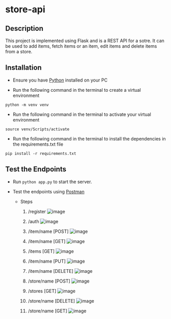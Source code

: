 # store-api

## Description
This project is implemented using Flask and is a REST API for a sotre. 
It can be used to add items, fetch items or an item, edit items and delete items from a store.

## Installation
-   Ensure you have [Python](www.python.org) installed on your PC
  
-   Run the following command in the terminal to create a virtual environment 
```
python -m venv venv
```

-   Run the following command in the terminal to activate your virtual environment
 ``` 
 source venv/Scripts/activate
```

-   Run the following command in the terminal to install the dependencies in the requirements.txt file
``` 
pip install -r requirements.txt
```

## Test the Endpoints

-   Run ``` python app.py ``` to start the server.

-   Test the endpoints using [Postman](https://app.getpostman.com/join-team?invite_code=d692faed7a5db8bdd2b7dadfd55a34cb&ws=85327001-f59e-4ad1-be89-49d0afa6456f)

    -   Steps
  
        1.  /register
            ![image](https://user-images.githubusercontent.com/49791498/103707288-a240ed80-4fae-11eb-88c2-939d067ad610.png)

        2.  /auth
            ![image](https://user-images.githubusercontent.com/49791498/103707174-79b8f380-4fae-11eb-8bf2-7f5ad9ad30aa.png)

        3. /item/name [POST]
            ![image](https://user-images.githubusercontent.com/49791498/103707825-a588a900-4faf-11eb-9e72-28393684fd44.png)

        4. /item/name [GET]
            ![image](https://user-images.githubusercontent.com/49791498/103708116-3cedfc00-4fb0-11eb-81d3-d1bf1f2c7943.png)

        5.  /items [GET]
            ![image](https://user-images.githubusercontent.com/49791498/103708479-f2b94a80-4fb0-11eb-9bf6-a63654317590.png)
        
        6.  /item/name [PUT]
            ![image](https://user-images.githubusercontent.com/49791498/104425860-74950f00-5581-11eb-8bd7-b5a17e093055.png)
        
        7.  /item/name [DELETE]
            ![image](https://user-images.githubusercontent.com/49791498/104426181-e2d9d180-5581-11eb-9331-b7bc12e42e52.png)

        8.  /store/name [POST]
            ![image](https://user-images.githubusercontent.com/49791498/104423201-17e42500-557e-11eb-9ea5-ae83fa233769.png)

        9. /stores [GET]
            ![image](https://user-images.githubusercontent.com/49791498/104423353-46620000-557e-11eb-9df2-1e50f0747e89.png)

        10. /store/name [DELETE]
            ![image](https://user-images.githubusercontent.com/49791498/104424417-a0af9080-557f-11eb-9a48-bead079cd76b.png)
        
        11. /store/name [GET]
            ![image](https://user-images.githubusercontent.com/49791498/104425294-cc7f4600-5580-11eb-82fb-601c4d69ce67.png)
 


